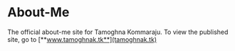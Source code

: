 # About-Me
The official about-me site for Tamoghna Kommaraju. To view the published site, go to [**www.tamoghnak.tk**](tamoghnak.tk)
